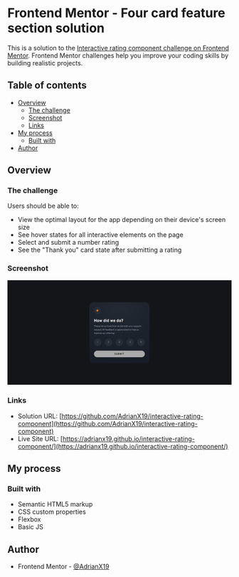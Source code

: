 # Frontend Mentor - Four card feature section solution

This is a solution to the [Interactive rating component challenge on Frontend Mentor](https://www.frontendmentor.io/challenges/interactive-rating-component-koxpeBUmI). Frontend Mentor challenges help you improve your coding skills by building realistic projects. 

## Table of contents

- [Overview](#overview)
  - [The challenge](#the-challenge)
  - [Screenshot](#screenshot)
  - [Links](#links)
- [My process](#my-process)
  - [Built with](#built-with)
- [Author](#author)

## Overview

### The challenge

Users should be able to:

- View the optimal layout for the app depending on their device's screen size
- See hover states for all interactive elements on the page
- Select and submit a number rating
- See the "Thank you" card state after submitting a rating

### Screenshot
![Final result on desktop](./final-result/desktop-final.PNG)

### Links

- Solution URL: [https://github.com/AdrianX19/interactive-rating-component](https://github.com/AdrianX19/interactive-rating-component)
- Live Site URL: [https://adrianx19.github.io/interactive-rating-component/](https://adrianx19.github.io/interactive-rating-component/)

## My process

### Built with

- Semantic HTML5 markup
- CSS custom properties
- Flexbox
- Basic JS

## Author

- Frontend Mentor - [@AdrianX19](https://www.frontendmentor.io/profile/AdrianX19)